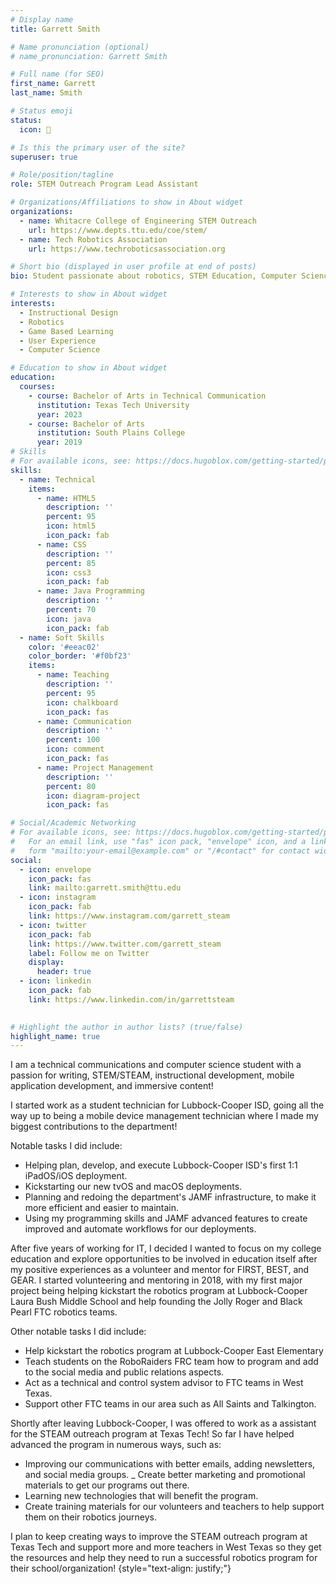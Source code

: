```yaml
---
# Display name
title: Garrett Smith

# Name pronunciation (optional)
# name_pronunciation: Garrett Smith

# Full name (for SEO)
first_name: Garrett
last_name: Smith

# Status emoji
status:
  icon: 🤖

# Is this the primary user of the site?
superuser: true

# Role/position/tagline
role: STEM Outreach Program Lead Assistant

# Organizations/Affiliations to show in About widget
organizations:
  - name: Whitacre College of Engineering STEM Outreach
    url: https://www.depts.ttu.edu/coe/stem/
  - name: Tech Robotics Association
    url: https://www.techroboticsassociation.org

# Short bio (displayed in user profile at end of posts)
bio: Student passionate about robotics, STEM Education, Computer Science, and User Experience. 

# Interests to show in About widget
interests:
  - Instructional Design
  - Robotics
  - Game Based Learning
  - User Experience
  - Computer Science

# Education to show in About widget
education:
  courses:
    - course: Bachelor of Arts in Technical Communication
      institution: Texas Tech University
      year: 2023
    - course: Bachelor of Arts
      institution: South Plains College
      year: 2019
# Skills
# For available icons, see: https://docs.hugoblox.com/getting-started/page-builder/#icons
skills:
  - name: Technical
    items:
      - name: HTML5
        description: ''
        percent: 95
        icon: html5
        icon_pack: fab
      - name: CSS
        description: ''
        percent: 85
        icon: css3
        icon_pack: fab
      - name: Java Programming
        description: ''
        percent: 70
        icon: java
        icon_pack: fab
  - name: Soft Skills
    color: '#eeac02'
    color_border: '#f0bf23'
    items:
      - name: Teaching
        description: ''
        percent: 95
        icon: chalkboard
        icon_pack: fas
      - name: Communication
        description: ''
        percent: 100
        icon: comment
        icon_pack: fas
      - name: Project Management
        description: ''
        percent: 80
        icon: diagram-project
        icon_pack: fas

# Social/Academic Networking
# For available icons, see: https://docs.hugoblox.com/getting-started/page-builder/#icons
#   For an email link, use "fas" icon pack, "envelope" icon, and a link in the
#   form "mailto:your-email@example.com" or "/#contact" for contact widget.
social:
  - icon: envelope
    icon_pack: fas
    link: mailto:garrett.smith@ttu.edu
  - icon: instagram
    icon_pack: fab
    link: https://www.instagram.com/garrett_steam
  - icon: twitter
    icon_pack: fab
    link: https://www.twitter.com/garrett_steam
    label: Follow me on Twitter
    display:
      header: true
  - icon: linkedin
    icon_pack: fab
    link: https://www.linkedin.com/in/garrettsteam
 

# Highlight the author in author lists? (true/false)
highlight_name: true
---
```

I am a technical communications and computer science student with a passion for writing, STEM/STEAM, instructional development, mobile application development, and immersive content!

I started work as a student technician for Lubbock-Cooper ISD, going all the way up to being a mobile device management technician where I made my biggest contributions to the department!

Notable tasks I did include:
- Helping plan, develop, and execute Lubbock-Cooper ISD's first 1:1 iPadOS/iOS deployment.
- Kickstarting our new tvOS and macOS deployments. 
- Planning and redoing the department's JAMF infrastructure, to make it more efficient and easier to maintain.
- Using my programming skills and JAMF advanced features to create improved and automate workflows for our deployments.

After five years of working for IT, I decided I wanted to focus on my college education and explore opportunities to be involved in education itself after my positive experiences as a volunteer and mentor for FIRST, BEST, and GEAR. I started volunteering and mentoring in 2018, with my first major project being helping kickstart the robotics program at Lubbock-Cooper Laura Bush Middle School and help founding the Jolly Roger and Black Pearl FTC robotics teams.

Other notable tasks I did include:
- Help kickstart the robotics program at Lubbock-Cooper East Elementary
- Teach students on the RoboRaiders FRC team how to program and add to the social media and public relations aspects.
- Act as a technical and control system advisor to FTC teams in West Texas.
- Support other FTC teams in our area such as All Saints and Talkington.

Shortly after leaving Lubbock-Cooper, I was offered to work as a assistant for the STEAM outreach program at Texas Tech! So far I have helped advanced the program in numerous ways, such as:
- Improving our communications with better emails, adding newsletters, and social media groups.
_ Create better marketing and promotional materials to get our programs out there.
- Learning new technologies that will benefit the program.
- Create training materials for our volunteers and teachers to help support them on their robotics journeys.

I plan to keep creating ways to improve the STEAM outreach program at Texas Tech and support more and more teachers in West Texas so they get the resources and help they need to run a successful robotics program for their school/organization! 
{style="text-align: justify;"}
